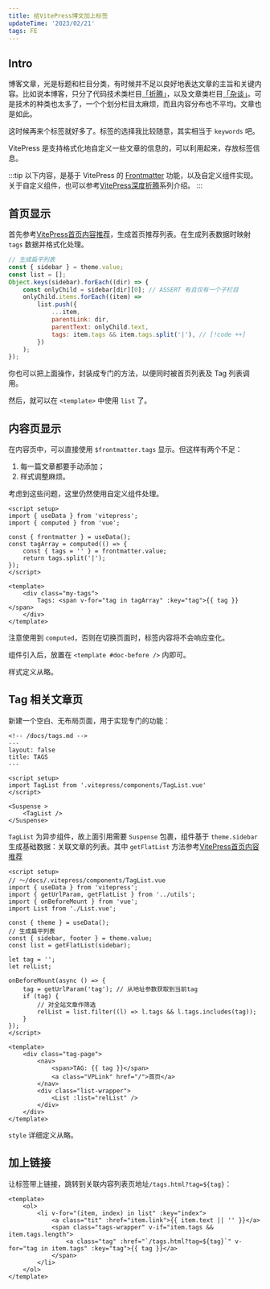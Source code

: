 ```yaml
---
title: 给VitePress博文加上标签
updateTime: '2023/02/21'
tags: FE
---
```


## Intro
博客文章，光是标题和栏目分类，有时候并不足以良好地表达文章的主旨和关键内容。比如说本博客，只分了代码技术类栏目[「折腾」](/CODES/)，以及文章类栏目[「杂谈」](/ESSAY/index.html)。可是技术的种类也太多了，一个个划分栏目太麻烦，而且内容分布也不平均。文章也是如此。

这时候再来个标签就好多了。标签的选择我比较随意，其实相当于 `keywords` 吧。

VitePress 是支持格式化地自定义一些文章的信息的，可以利用起来，存放标签信息。

:::tip
以下内容，是基于 VitePress 的 [Frontmatter](https://vitepress.vuejs.org/guide/frontmatter#frontmatter) 功能，以及自定义组件实现。关于自定义组件，也可以参考[VitePress深度折腾](/CODES/vitepress-play-around.html)系列介绍。
:::

## 首页显示
首先参考[VitePress首页内容推荐](/CODES/vitepress-recommendation.html)，生成首页推荐列表。在生成列表数据时映射 `tags` 数据并格式化处理。

```js
// 生成扁平列表
const { sidebar } = theme.value;
const list = [];
Object.keys(sidebar).forEach((dir) => {
    const onlyChild = sidebar[dir][0]; // ASSERT 有且仅有一个子栏目
    onlyChild.items.forEach((item) =>
        list.push({
            ...item,
            parentLink: dir,
            parentText: onlyChild.text,
            tags: item.tags && item.tags.split('|'), // [!code ++]
        })
    );
});
```
你也可以把上面操作，封装成专门的方法，以便同时被首页列表及 Tag 列表调用。

然后，就可以在 `<template>` 中使用 `list` 了。

## 内容页显示
在内容页中，可以直接使用 `$frontmatter.tags` 显示。但这样有两个不足：
1. 每一篇文章都要手动添加；
2. 样式调整麻烦。

考虑到这些问题，这里仍然使用自定义组件处理。

```vue
<script setup>
import { useData } from 'vitepress';
import { computed } from 'vue';

const { frontmatter } = useData();
const tagArray = computed(() => {
    const { tags = '' } = frontmatter.value;
    return tags.split('|');
});
</script>

<template>
    <div class="my-tags">
        Tags: <span v-for="tag in tagArray" :key="tag">{{ tag }}</span>
    </div>
</template>
```

注意使用到 `computed`，否则在切换页面时，标签内容将不会响应变化。

组件引入后，放置在 `<template #doc-before />` 内即可。

样式定义从略。

## Tag 相关文章页
新建一个空白、无布局页面，用于实现专门的功能：
```vue
<!-- /docs/tags.md -->
---
layout: false
title: TAGS
---

<script setup>
import TagList from '.vitepress/components/TagList.vue'
</script>

<Suspense >
    <TagList />
</Suspense>
```

`TagList` 为异步组件，故上面引用需要 `Suspense` 包裹，组件基于 `theme.sidebar` 生成基础数据：关联文章的列表。其中 `getFlatList` 方法参考[VitePress首页内容推荐](/CODES/vitepress-recommendation.html)
```vue
<script setup>
// ～/docs/.vitepress/components/TagList.vue
import { useData } from 'vitepress';
import { getUrlParam, getFlatList } from '../utils';
import { onBeforeMount } from 'vue';
import List from './List.vue';

const { theme } = useData();
// 生成扁平列表
const { sidebar, footer } = theme.value;
const list = getFlatList(sidebar);

let tag = '';
let relList;

onBeforeMount(async () => {
    tag = getUrlParam('tag'); // 从地址参数获取到当前tag
    if (tag) {
        // 对全站文章作筛选
        relList = list.filter((l) => l.tags && l.tags.includes(tag));
    }
});
</script>

<template>
    <div class="tag-page">
        <nav>
            <span>TAG: {{ tag }}</span>
            <a class="VPLink" href="/">首页</a>
        </nav>
        <div class="list-wrapper">
            <List :list="relList" />
        </div>
    </div>
</template>
```

`style` 详细定义从略。

## 加上链接
让标签带上链接，跳转到关联内容列表页地址`/tags.html?tag=${tag}`：

```vue{6}
<template>
    <ol>
        <li v-for="(item, index) in list" :key="index">
            <a class="tit" :href="item.link">{{ item.text || '' }}</a>
            <span class="tags-wrapper" v-if="item.tags && item.tags.length">
                <a class="tag" :href="`/tags.html?tag=${tag}`" v-for="tag in item.tags" :key="tag">{{ tag }}</a> 
            </span>
        </li>
    </ol>
</template>
```